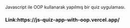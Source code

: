 <p>Javascript ile OOP kullanarak yapılmış bir quiz uygulaması.</p>
<h3>Link:https://js-quiz-app-with-oop.vercel.app/</h3>

